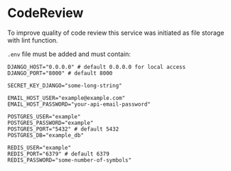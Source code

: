 # CodeReview
To improve quality of code review this service was initiated as file storage with lint function.



`.env` file must be added and must contain:
```
DJANGO_HOST="0.0.0.0" # default 0.0.0.0 for local access
DJANGO_PORT="8000" # default 8000

SECRET_KEY_DJANGO="some-long-string"

EMAIL_HOST_USER="example@example.com"
EMAIL_HOST_PASSWORD="your-api-email-password"

POSTGRES_USER="example"
POSTGRES_PASSWORD="example"
POSTGRES_PORT="5432" # default 5432
POSTGRES_DB="example_db"

REDIS_USER="example"
REDIS_PORT="6379" # default 6379
REDIS_PASSWORD="some-number-of-symbols"
```